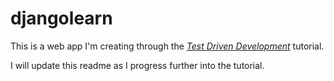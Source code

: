 # djangolearn

This is a web app I'm creating through the [*Test Driven Development*](http://chimera.labs.oreilly.com/books/1234000000754) tutorial.

I will update this readme as I progress further into the tutorial.
